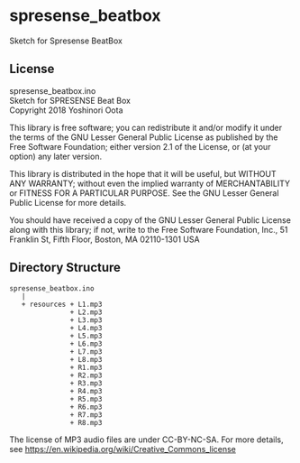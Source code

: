 # spresense_beatbox
Sketch for Spresense BeatBox

## License
spresense_beatbox.ino <br/>
Sketch for SPRESENSE Beat Box <br/>
Copyright 2018 Yoshinori Oota

This library is free software; you can redistribute it and/or
modify it under the terms of the GNU Lesser General Public
License as published by the Free Software Foundation; either
version 2.1 of the License, or (at your option) any later version.

This library is distributed in the hope that it will be useful,
but WITHOUT ANY WARRANTY; without even the implied warranty of
MERCHANTABILITY or FITNESS FOR A PARTICULAR PURPOSE.  See the GNU
Lesser General Public License for more details.

You should have received a copy of the GNU Lesser General Public
License along with this library; if not, write to the Free Software
Foundation, Inc., 51 Franklin St, Fifth Floor, Boston, MA  02110-1301  USA

## Directory Structure
```
spresense_beatbox.ino
   |
   + resources + L1.mp3
               + L2.mp3
               + L3.mp3
               + L4.mp3
               + L5.mp3
               + L6.mp3
               + L7.mp3
               + L8.mp3
               + R1.mp3
               + R2.mp3
               + R3.mp3
               + R4.mp3
               + R5.mp3
               + R6.mp3
               + R7.mp3
               + R8.mp3
```

The license of MP3 audio files are under CC-BY-NC-SA. For more details, see https://en.wikipedia.org/wiki/Creative_Commons_license


